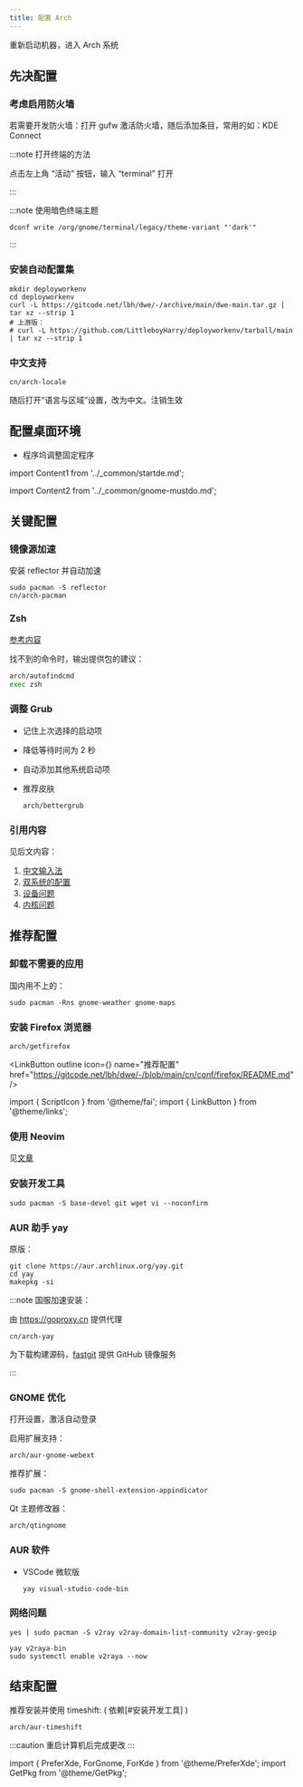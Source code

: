 ```yaml
---
title: 配置 Arch
---
```


重新启动机器，进入 Arch 系统

## 先决配置

### 考虑启用防火墙

若需要开发防火墙：打开 gufw 激活防火墙，随后添加条目，常用的如：KDE Connect

:::note 打开终端的方法

点击左上角 “活动” 按钮，输入 “terminal” 打开

:::

<PreferXde gnome kde>
<ForGnome>

:::note 使用暗色终端主题

    dconf write /org/gnome/terminal/legacy/theme-variant "'dark'"

:::

</ForGnome>
</PreferXde>

### 安装自动配置集

```shell
mkdir deployworkenv
cd deployworkenv
curl -L https://gitcode.net/lbh/dwe/-/archive/main/dwe-main.tar.gz | tar xz --strip 1
# 上游版：
# curl -L https://github.com/LittleboyHarry/deployworkenv/tarball/main | tar xz --strip 1
```

### 中文支持

    cn/arch-locale

<PreferXde gnome kde hideSelector>
<ForGnome>随后打开“语言与区域”设置，改为中文。注销生效</ForGnome>
</PreferXde>

## 配置桌面环境

- 程序坞调整固定程序

import Content1 from '../\_common/startde.md';

<Content1 />

import Content2 from '../\_common/gnome-mustdo.md';

<Content2 />

<!--
## KDE 软件推荐

```shell
sudo pacman -S breeze-icons adwaita-qt5 yakuake dolphin
dconf write /org/gnome/settings-daemon/plugins/media-keys/custom-keybindings/custom0/command 'yakuake'
```
 -->

## 关键配置

### 镜像源加速

<!--
# 如果默认 mirrorlist 无法下载，可先改用阿里云：
echo 'Server = https://mirrors.aliyun.com/archlinux/$repo/os/$arch' | sudo tee -a etc/pacman.d/mirrorlist
 -->

安装 reflector 并自动加速

```shell
sudo pacman -S reflector
cn/arch-pacman
```

<PreferXde gnome kde hideSelector>
<ForKde>

<!--
:::note 喜欢下拉式终端吗？

<GetPkg name="yakuake" apt pacman dnf />

安装后，搜索 `autostart` 设置自动启动 ( 添加 | 添加应用程序 )。
随后打开程序设置全局快捷键即可

:::
-->

</ForKde>
</PreferXde>

### Zsh

<a href="/docs/devenv/zsh" target="_blank" >参考内容</a>

找不到的命令时，输出提供包的建议：

```bash
arch/autofindcmd
exec zsh
```

### 调整 Grub

- 记住上次选择的启动项
- 降低等待时间为 2 秒
- 自动添加其他系统启动项
- 推荐皮肤

      arch/bettergrub

### 引用内容

见后文内容：

1. <a target="_blank" href="../mustdo/chinese">中文输入法</a>
2. <a target="_blank" href="../mustdo/dual-os">双系统的配置</a>
3. <a target="_blank" href="../mustdo/device">设备问题</a>
4. <a target="_blank" href="../mustdo/kernel">内核问题</a>

## 推荐配置

### 卸载不需要的应用

国内用不上的：

    sudo pacman -Rns gnome-weather gnome-maps

### 安装 Firefox 浏览器

    arch/getfirefox

<LinkButton outline icon={<ScriptIcon />} name="推荐配置" href="https://gitcode.net/lbh/dwe/-/blob/main/cn/conf/firefox/README.md" />

import { ScriptIcon } from '@theme/fai';
import { LinkButton } from '@theme/links';

### 使用 Neovim

见<a href="/docs/devenv/neovim" target="_blank">文章</a>

### 安装开发工具

    sudo pacman -S base-devel git wget vi --noconfirm

### AUR 助手 yay

原版：

```shell
git clone https://aur.archlinux.org/yay.git
cd yay
makepkg -si
```

:::note 国服加速安装：

由 https://goproxy.cn 提供代理

    cn/arch-yay

为下载构建源码，[fastgit](https://doc.fastgit.org/zh-cn/guide.html) 提供 GitHub 镜像服务

:::

 <PreferXde gnome kde hideSelector>
<ForGnome>

### GNOME 优化

打开设置，激活自动登录

启用扩展支持：

    arch/aur-gnome-webext

推荐扩展：

    sudo pacman -S gnome-shell-extension-appindicator

Qt 主题修改器：

    arch/qtingnome

</ForGnome>
</PreferXde>

### AUR 软件

- VSCode 微软版

      yay visual-studio-code-bin

### 网络问题

```shell
yes | sudo pacman -S v2ray v2ray-domain-list-community v2ray-geoip

yay v2raya-bin
sudo systemctl enable v2raya --now
```

## 结束配置

推荐安装并使用 timeshift: ( 依赖[#安装开发工具] )

    arch/aur-timeshift

:::caution 重启计算机后完成更改
:::

import {
PreferXde,
ForGnome,
ForKde
} from '@theme/PreferXde';
import GetPkg from '@theme/GetPkg';
